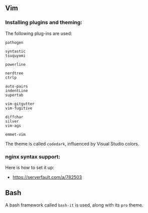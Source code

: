 ## Vim

### Installing plugins and theming:

The following plug-ins are used:
```
pathogen

syntastic
tsuquyomi

powerline

nerdtree
ctrlp

auto-pairs
indentLine
supertab

vim-gitgutter
vim-fugitive

diffchar
silver
vim-ags

emmet-vim
```

The theme is called `codedark`, influenced by Visual Studio colors.

### nginx syntax support:

Here is how to set it up:
* https://serverfault.com/a/782503

## Bash

A bash framework called `bash-it` is used, along with its `pro` theme.

